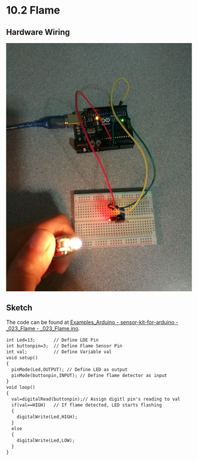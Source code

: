 # 10.2 Flame

## Hardware Wiring
![Image](../../Examples/sensor-kit-for-arduino/023_flame.jpg)

## Sketch
The code can be found at [Examples_Arduino - sensor-kit-for-arduino - _023_Flame - _023_Flame.ino](https://github.com/LongerVisionRobot/Examples_Arduino/blob/master/sensor-kit-for-arduino/_023_Flame/_023_Flame.ino).
```
int Led=13;       // Define LDE Pin
int buttonpin=3;  // Define Flame Sensor Pin
int val;          // Define Variable val
void setup()
{
  pinMode(Led,OUTPUT); // Define LED as output
  pinMode(buttonpin,INPUT); // Define flame detector as input
}
void loop()
{
  val=digitalRead(buttonpin);// Assign digitl pin's reading to val
  if(val==HIGH)   // If flame detected, LED starts flashing
  {
    digitalWrite(Led,HIGH);
  }
  else
  {
    digitalWrite(Led,LOW);
  }
}
```